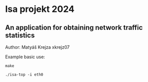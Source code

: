 # Isa projekt 2024

## An application for obtaining network traffic statistics

Author:
Matyáš Krejza xkrejz07

Example basic use:

```
make

./isa-top -i eth0
```
